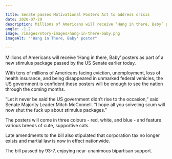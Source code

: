 ```yaml
---

title: Senate passes Motivational Posters Act to address crisis
date: 2020-07-29
description: Millions of Americans will receive ‘Hang in there, Baby’ posters as part of a new stimulus package passed by the US Senate earlier today.
angle: -1.2
image: /images/story-images/hang-in-there-baby.png
imageAlt: "'Hang in There, Baby' poster"

---
```


Millions of Americans will receive ‘Hang in there, Baby’ posters as part of a new stimulus package passed by the US Senate earlier today.

With tens of millions of Americans facing eviction, unemployment, loss of health insurance, and being disappeared in unmarked federal vehicles, the US government is confident these posters will be enough to see the nation through the coming months.

“Let it never be said the US government didn’t rise to the occasion,” said Senate Majority Leader Mitch McConnell. “I hope all you sniveling scum will now shut the fuck up about stimulus packages.”

The posters will come in three colours - red, white, and blue - and feature various breeds of cute, supportive cats.

Late amendments to the bill also stipulated that corporation tax no longer exists and martial law is now in effect nationwide.

The bill passed by 93-7, enjoying near-unanimous bipartisan support.